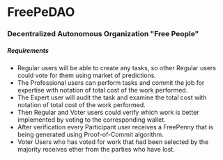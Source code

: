 # FreePeDAO
### Decentralized Autonomous Organization "Free People"


##### Requirements
- Regular users will be able to create any tasks, so other Regular users could vote for them using market of predictions. 
- The Professional users can perform tasks and commit the job for expertise with notation of total cost of the work performed. 
- The Expert user will audit the task and examine the total cost with notation of total cost of the work performed. 
- Then Regular and Voter users could verify which work is better implemented by voting to the corresponding wallet. 
- After verification every Participant user receives a FreePenny that is being generated using Proof-of-Commit algorithm.
- Voter Users who has voted for work that had been selected by the majority receives ether from the parties who have lost.
